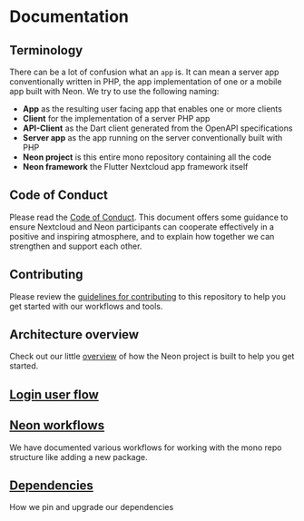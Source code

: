 # Documentation

## Terminology
There can be a lot of confusion what an `app` is. It can mean a server app conventionally written in PHP, the app implementation of one or a mobile app built with Neon.
We try to use the following naming:
- **App** as the resulting user facing app that enables one or more clients
- **Client** for the implementation of a server PHP app
- **API-Client** as the Dart client generated from the OpenAPI specifications
- **Server app** as the app running on the server conventionally built with PHP
- **Neon project** is this entire mono repository containing all the code
- **Neon framework** the Flutter Nextcloud app framework itself

## Code of Conduct 
Please read the [Code of Conduct](../CODE_OF_CONDUCT.md). This document offers some guidance to ensure Nextcloud and Neon participants can cooperate effectively in a positive and inspiring atmosphere, and to explain how together we can strengthen and support each other.

## Contributing
Please review the [guidelines for contributing](../CONTRIBUTING.md) to this repository to help you get started with our workflows and tools.

## Architecture overview 
Check out our little [overview](architecture.md) of how the Neon project is built to help you get started.

## [Login user flow](login.md)

## [Neon workflows](workflows.md)
We have documented various workflows for working with the mono repo structure like adding a new package.

## [Dependencies](dependencies.md)
How we pin and upgrade our dependencies
